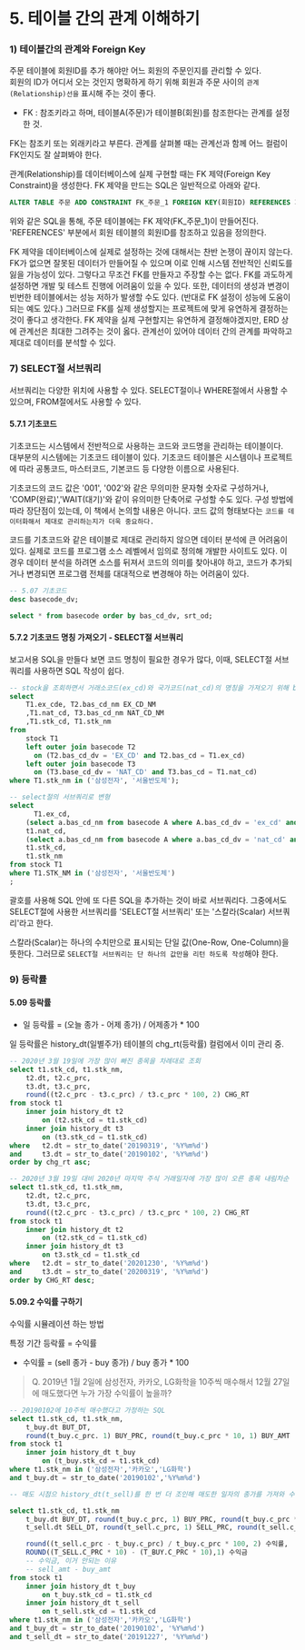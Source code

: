 # 5. 테이블 간의 관계 이해하기

### 1) 테이블간의 관계와 Foreign Key

주문 테이블에 회원ID를 추가 해야만 어느 회원의 주문인지를 관리할 수 있다.  
회원의 ID가 어디서 오는 것인지 명확하게 하기 위해 회원과 주문 사이의 `관계(Relationship)선을` 표시해 주는 것이 좋다.

- FK : 참조키라고 하며, 테이블A(주문)가 테이블B(회원)를 참조한다는 관계를 설정한 것.

FK는 참조키 또는 외래키라고 부른다. 관계를 살펴볼 때는 관계선과 함께 어느 컬럼이 FK인지도 잘 살펴봐야 한다.  

관계(Relationship)를 데이터베이스에 실제 구현할 때는 FK 제약(Foreign Key Constraint)을 생성한다. FK 제약을 만드는 SQL은 일반적으로 아래와 같다.  
```sql
ALTER TABLE 주문 ADD CONSTRAINT FK_주문_1 FOREIGN KEY(회원ID) REFERENCES 회원(회원ID);  
```

위와 같은 SQL을 통해, 주문 테이블에는 FK 제약(FK_주문_1)이 만들어진다. 'REFERENCES' 부분에서 회원 테이블의 회원ID를 참조하고 있음을 정의한다.

FK 제약을 데이터베이스에 실제로 설정하는 것에 대해서는 찬반 논쟁이 끊이지 않는다. FK가 없으면 잘못된 데이터가 만들어질 수 있으며 이로 인해 시스템 전반적인 신뢰도를 잃을 가능성이 있다. 그렇다고 무조건 FK를 만들자고 주장할 수는 없다. FK를 과도하게 설정하면 개발 및 테스트 진행에 어려움이 있을 수 있다. 또한, 데이터의 생성과 변경이 빈번한 테이블에서는 성능 저하가 발생할 수도 있다. (반대로 FK 설정이 성능에 도움이 되는 예도 있다.) 그러므로 FK를 실제 생성할지는 프로젝트에 맞게 유연하게 결정하는 것이 좋다고 생각한다. FK 제약을 실제 구현할지는 유연하게 결정해야겠지만, ERD 상에 관계선은 최대한 그려주는 것이 옳다. 관계선이 있어야 데이터 간의 관계를 파악하고 제대로 데이터를 분석할 수 있다.


### 7) SELECT절 서브쿼리
서브쿼리는 다양한 위치에 사용할 수 있다. SELECT절이나 WHERE절에서 사용할 수 있으며, FROM절에서도 사용할 수 있다.

#### 5.7.1 기초코드
기초코드는 시스템에서 전반적으로 사용하는 코드와 코드명을 관리하는 테이블이다.  
대부분의 시스템에는 기초코드 테이블이 있다. 기초코드 테이블은 시스템이나 프로젝트에 따라 공통코드, 마스터코드, 기본코드 등 다양한 이름으로 사용된다.  

기초코드의 코드 값은 '001', '002'와 같은 무의미한 문자형 숫자로 구성하거나, 'COMP(완료)','WAIT(대기)'와 같이 유의미한 단축어로 구성할 수도 있다. 구성 방법에 따라 장단점이 있는데, 이 책에서 논의할 내용은 아니다. 코드 값의 형태보다는 `코드를 데이터화해서 제대로 관리하는지가 더욱 중요하다.`

코드를 기초코드와 같은 테이블로 제대로 관리하지 않으면 데이터 분석에 큰 어려움이 있다. 실제로 코드를 프로그램 소스 레벨에서 임의로 정의해 개발한 사이트도 있다. 이 경우 데이터 분석을 하려면 소스를 뒤져서 코드의 의미를 찾아내야 하고, 코드가 추가되거나 변경되면 프로그램 전체를 대대적으로 변경해야 하는 어려움이 있다.


```sql
-- 5.07 기초코드
desc basecode_dv;

select * from basecode order by bas_cd_dv, srt_od;
```

#### 5.7.2 기초코드 명칭 가져오기 - SELECT절 서브쿼리

보고서용 SQL을 만들다 보면 코드 명칭이 필요한 경우가 많다, 이때, SELECT절 서브쿼리를 사용하면 SQL 작성이 쉽다.

```sql
-- stock을 조회하면서 거래소코드(ex_cd)와 국가코드(nat_cd)의 명칭을 가져오기 위해 basecode와 조인을 사용한 sql이다.
select 
    T1.ex_cde, T2.bas_cd_nm EX_CD_NM
    ,T1.nat_cd, T3.bas_cd_nm NAT_CD_NM
    ,T1.stk_cd, T1.stk_nm
from 
    stock T1
    left outer join basecode T2
      on (T2.bas_cd_dv = 'EX_CD' and T2.bas_cd = T1.ex_cd)
    left outer join basecode T3
      on (T3.base_cd_dv = 'NAT_CD' and T3.bas_cd = T1.nat_cd)
where T1.stk_nm in ('삼성전자', '서울반도체');

-- select절의 서브쿼리로 변형
select
	  T1.ex_cd,
    (select a.bas_cd_nm from basecode A where A.bas_cd_dv = 'ex_cd' and a.bas_cd = T1.ex_cd) EX_CD_NM,
    t1.nat_cd,
    (select a.bas_cd_nm from basecode A where a.bas_cd_dv = 'nat_cd' and a.bas_cd = t1.nat_cd) NAT_CD_NM,
    t1.stk_cd,
    t1.stk_nm
from stock T1
where T1.STK_NM in ('삼성전자', '서울반도체')
;
```

괄호를 사용해 SQL 안에 또 다른 SQL을 추가하는 것이 바로 서브쿼리다. 그중에서도 SELECT절에 사용한 서브쿼리를 'SELECT절 서브쿼리' 또는 '스칼라(Scalar) 서브쿼리'라고 한다.  

스칼라(Scalar)는 하나의 수치만으로 표시되는 단일 값(One-Row, One-Column)을 뜻한다. 그러므로 `SELECT절 서브쿼리는 단 하나의 값만을 리턴 하도록 작성`해야 한다.


### 9) 등락률

#### 5.09 등락률

- 일 등락률 = (오늘 종가 - 어제 종가) / 어제종가 * 100

일 등락률은 history_dt(일별주가) 테이블의 chg_rt(등락률) 컬럼에서 이미 관리 중.  

```sql
-- 2020년 3월 19일에 가장 많이 빠진 종목을 차례대로 조회
select t1.stk_cd, t1.stk_nm,
	t2.dt, t2.c_prc,
    t3.dt, t3.c_prc,
    round((t2.c_prc - t3.c_prc) / t3.c_prc * 100, 2) CHG_RT
from stock t1
	inner join history_dt t2
		on (t2.stk_cd = t1.stk_cd)
	inner join history_dt t3
		on (t3.stk_cd = t1.stk_cd)
where 	t2.dt = str_to_date('20190319', '%Y%m%d')
and		t3.dt = str_to_date('20190102', '%Y%m%d')
order by chg_rt asc;
```

```sql
-- 2020년 3월 19일 대비 2020년 마지막 주식 거래일자에 가장 많이 오른 종목 내림차순
select t1.stk_cd, t1.stk_nm,
    t2.dt, t2.c_prc,
    t3.dt, t3.c_prc,
    round((t2.c_prc - t3.c_prc) / t3.c_prc * 100, 2) CHG_RT
from stock t1
    inner join history_dt t2
        on (t2.stk_cd = t1.stk_cd)
    inner join history_dt t3
        on t3.stk_cd = t1.stk_cd
where   t2.dt = str_to_date('20201230', '%Y%m%d')
and     t3.dt = str_to_date('20200319', '%Y%m%d')
order by CHG_RT desc;
```


#### 5.09.2 수익률 구하기
수익률 시뮬레이션 하는 방법

특정 기간 등락률 = 수익률
- 수익률 = (sell 종가 - buy 종가) / buy 종가 * 100

> Q. 2019년 1월 2일에 삼성전자, 카카오, LG화학을 10주씩 매수해서 12월 27일에 매도했다면 누가 가장 수익률이 높을까?


```sql
-- 20190102에 10주씩 매수했다고 가정하는 SQL
select t1.stk_cd, t1.stk_nm,
    t_buy.dt BUT_DT,
    round(t_buy.c_prc. 1) BUY_PRC, round(t_buy.c_prc * 10, 1) BUY_AMT
from stock t1
    inner join history_dt t_buy
        on (t_buy.stk_cd = t1.stk_cd)
where t1.stk_nm in ('삼성전자','카카오','LG화학')
and t_buy.dt = str_to_date('20190102','%Y%m%d')
```

```sql
-- 매도 시점으 history_dt(t_sell)를 한 번 더 조인해 매도한 일자의 종가를 가져와 수익률을 구할 수 있다.

select t1.stk_cd, t1.stk_nm
    t_buy.dt BUY_DT, round(t_buy.c_prc, 1) BUY_PRC, round(t_buy.c_prc * 10, 1) BUY_AMT,
    t_sell.dt SELL_DT, round(t_sell.c_prc, 1) SELL_PRC, round(t_sell.c_prc * 10, 1) SELL_AMT,

    round((t_sell.c_prc - t_buy.c_prc) / t_buy.c_prc * 100, 2) 수익률,
    ROUND((T_SELL.C_PRC * 10) - (T_BUY.C_PRC * 10),1) 수익금
    -- 수익금, 이거 안되는 이유
    -- sell_amt - buy_amt
from stock t1
    inner join history_dt t_buy
        on t_buy.stk_cd = t1.stk_cd
    inner join history_dt t_sell
        on t_sell.stk_cd = t1.stk_cd
where t1.stk_nm in ('삼성전자','카카오','LG화학')
and t_buy_dt = str_to_date('20190102', '%Y%m%d')
and t_sell_dt = str_to_date('20191227', '%Y%m%d')
```